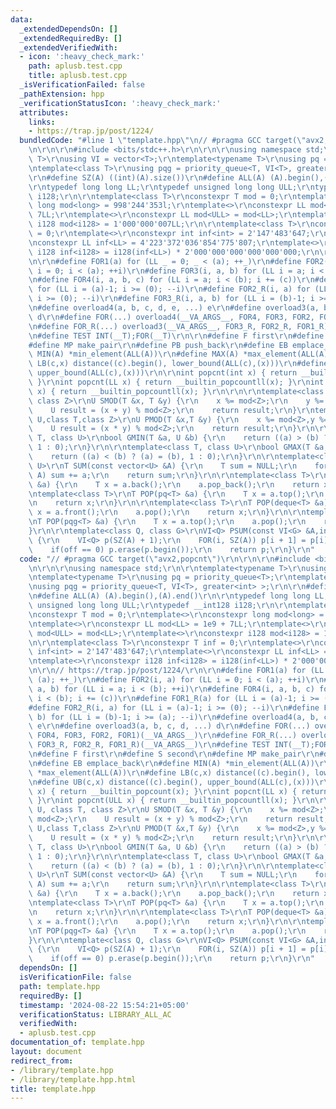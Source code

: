 ```yaml
---
data:
  _extendedDependsOn: []
  _extendedRequiredBy: []
  _extendedVerifiedWith:
  - icon: ':heavy_check_mark:'
    path: aplusb.test.cpp
    title: aplusb.test.cpp
  _isVerificationFailed: false
  _pathExtension: hpp
  _verificationStatusIcon: ':heavy_check_mark:'
  attributes:
    links:
    - https://trap.jp/post/1224/
  bundledCode: "#line 1 \"template.hpp\"\n// #pragma GCC target(\"avx2,popcnt\")\r\
    \n\r\n\r\n#include <bits/stdc++.h>\r\n\r\n\r\nusing namespace std;\r\n\r\ntemplate<typename\
    \ T>\r\nusing VI = vector<T>;\r\ntemplate<typename T>\r\nusing pq = priority_queue<T>;\r\
    \ntemplate<class T>\r\nusing pqg = priority_queue<T, VI<T>, greater<int> >;\r\n\
    \r\n#define SZ(A) ((int)(A).size())\r\n#define ALL(A) (A).begin(),(A).end()\r\n\
    \r\ntypedef long long LL;\r\ntypedef unsigned long long ULL;\r\ntypedef __int128\
    \ i128;\r\n\r\ntemplate<class T>\r\nconstexpr T mod = 0;\r\ntemplate<>\r\nconstexpr\
    \ long mod<long> = 998'244'353l;\r\ntemplate<>\r\nconstexpr LL mod<LL> = 1e9 +\
    \ 7LL;\r\ntemplate<>\r\nconstexpr LL mod<ULL> = mod<LL>;\r\ntemplate<>\r\nconstexpr\
    \ i128 mod<i128> = 1'000'000'007LL;\r\n\r\ntemplate<class T>\r\nconstexpr T inf\
    \ = 0;\r\ntemplate<>\r\nconstexpr int inf<int> = 2'147'483'647;\r\ntemplate<>\r\
    \nconstexpr LL inf<LL> = 4'223'372'036'854'775'807;\r\ntemplate<>\r\nconstexpr\
    \ i128 inf<i128> = i128(inf<LL>) * 2'000'000'000'000'000'000;\r\n\r\n// https://trap.jp/post/1224/\r\
    \n\r\n#define FOR1(a) for (LL _ = 0; _ < (a); ++_)\r\n#define FOR2(i, a) for (LL\
    \ i = 0; i < (a); ++i)\r\n#define FOR3(i, a, b) for (LL i = a; i < (b); ++i)\r\
    \n#define FOR4(i, a, b, c) for (LL i = a; i < (b); i += (c))\r\n#define FOR1_R(a)\
    \ for (LL i = (a)-1; i >= (0); --i)\r\n#define FOR2_R(i, a) for (LL i = (a)-1;\
    \ i >= (0); --i)\r\n#define FOR3_R(i, a, b) for (LL i = (b)-1; i >= (a); --i)\r\
    \n#define overload4(a, b, c, d, e, ...) e\r\n#define overload3(a, b, c, d, ...)\
    \ d\r\n#define FOR(...) overload4(__VA_ARGS__, FOR4, FOR3, FOR2, FOR1)(__VA_ARGS__)\r\
    \n#define FOR_R(...) overload3(__VA_ARGS__, FOR3_R, FOR2_R, FOR1_R)(__VA_ARGS__)\r\
    \n#define TEST INT(__T);FOR(__T)\r\n\r\n#define F first\r\n#define S second\r\n\
    #define MP make_pair\r\n#define PB push_back\r\n#define EB emplace_back\r\n#define\
    \ MIN(A) *min_element(ALL(A))\r\n#define MAX(A) *max_element(ALL(A))\r\n#define\
    \ LB(c,x) distance((c).begin(), lower_bound(ALL(c),(x)))\r\n#define UB(c,x) distance((c).begin(),\
    \ upper_bound(ALL(c),(x)))\r\n\r\nint popcnt(int x) { return __builtin_popcount(x);\
    \ }\r\nint popcnt(LL x) { return __builtin_popcountll(x); }\r\nint popcnt(ULL\
    \ x) { return __builtin_popcountll(x); }\r\n\r\n\r\ntemplate<class U, class T,\
    \ class Z>\r\nU SMOD(T &x, T &y) {\r\n    x %= mod<Z>;\r\n    y %= mod<Z>;\r\n\
    \    U result = (x + y) % mod<Z>;\r\n    return result;\r\n}\r\ntemplate<class\
    \ U,class T,class Z>\r\nU PMOD(T &x,T &y) {\r\n    x %= mod<Z>,y %= mod<Z>;\r\n\
    \    U result = (x * y) % mod<Z>;\r\n    return result;\r\n}\r\n\r\ntemplate<class\
    \ T, class U>\r\nbool GMIN(T &a, U &b) {\r\n    return ((a) > (b) ? (a) = (b),\
    \ 1 : 0);\r\n}\r\n\r\ntemplate<class T, class U>\r\nbool GMAX(T &a, U &b) {\r\n\
    \    return ((a) < (b) ? (a) = (b), 1 : 0);\r\n}\r\n\r\ntemplate<class T, class\
    \ U>\r\nT SUM(const vector<U> &A) {\r\n    T sum = NULL;\r\n    for (auto &&a:\
    \ A) sum += a;\r\n    return sum;\r\n}\r\n\r\ntemplate<class T>\r\nT POP(VI<T>\
    \ &a) {\r\n    T x = a.back();\r\n    a.pop_back();\r\n    return x;\r\n}\r\n\r\
    \ntemplate<class T>\r\nT POP(pq<T> &a) {\r\n    T x = a.top();\r\n    a.pop();\r\
    \n    return x;\r\n}\r\n\r\ntemplate<class T>\r\nT POP(deque<T> &a) {\r\n    T\
    \ x = a.front();\r\n    a.pop();\r\n    return x;\r\n}\r\n\r\ntemplate<class T>\r\
    \nT POP(pqg<T> &a) {\r\n    T x = a.top();\r\n    a.pop();\r\n    return x;\r\n\
    }\r\n\r\ntemplate<class Q, class G>\r\nVI<Q> PSUM(const VI<G> &A,int off = 1)\
    \ {\r\n    VI<Q> p(SZ(A) + 1);\r\n    FOR(i, SZ(A)) p[i + 1] = p[i] + A[i];\r\n\
    \    if(off == 0) p.erase(p.begin());\r\n    return p;\r\n}\r\n"
  code: "// #pragma GCC target(\"avx2,popcnt\")\r\n\r\n\r\n#include <bits/stdc++.h>\r\
    \n\r\n\r\nusing namespace std;\r\n\r\ntemplate<typename T>\r\nusing VI = vector<T>;\r\
    \ntemplate<typename T>\r\nusing pq = priority_queue<T>;\r\ntemplate<class T>\r\
    \nusing pqg = priority_queue<T, VI<T>, greater<int> >;\r\n\r\n#define SZ(A) ((int)(A).size())\r\
    \n#define ALL(A) (A).begin(),(A).end()\r\n\r\ntypedef long long LL;\r\ntypedef\
    \ unsigned long long ULL;\r\ntypedef __int128 i128;\r\n\r\ntemplate<class T>\r\
    \nconstexpr T mod = 0;\r\ntemplate<>\r\nconstexpr long mod<long> = 998'244'353l;\r\
    \ntemplate<>\r\nconstexpr LL mod<LL> = 1e9 + 7LL;\r\ntemplate<>\r\nconstexpr LL\
    \ mod<ULL> = mod<LL>;\r\ntemplate<>\r\nconstexpr i128 mod<i128> = 1'000'000'007LL;\r\
    \n\r\ntemplate<class T>\r\nconstexpr T inf = 0;\r\ntemplate<>\r\nconstexpr int\
    \ inf<int> = 2'147'483'647;\r\ntemplate<>\r\nconstexpr LL inf<LL> = 4'223'372'036'854'775'807;\r\
    \ntemplate<>\r\nconstexpr i128 inf<i128> = i128(inf<LL>) * 2'000'000'000'000'000'000;\r\
    \n\r\n// https://trap.jp/post/1224/\r\n\r\n#define FOR1(a) for (LL _ = 0; _ <\
    \ (a); ++_)\r\n#define FOR2(i, a) for (LL i = 0; i < (a); ++i)\r\n#define FOR3(i,\
    \ a, b) for (LL i = a; i < (b); ++i)\r\n#define FOR4(i, a, b, c) for (LL i = a;\
    \ i < (b); i += (c))\r\n#define FOR1_R(a) for (LL i = (a)-1; i >= (0); --i)\r\n\
    #define FOR2_R(i, a) for (LL i = (a)-1; i >= (0); --i)\r\n#define FOR3_R(i, a,\
    \ b) for (LL i = (b)-1; i >= (a); --i)\r\n#define overload4(a, b, c, d, e, ...)\
    \ e\r\n#define overload3(a, b, c, d, ...) d\r\n#define FOR(...) overload4(__VA_ARGS__,\
    \ FOR4, FOR3, FOR2, FOR1)(__VA_ARGS__)\r\n#define FOR_R(...) overload3(__VA_ARGS__,\
    \ FOR3_R, FOR2_R, FOR1_R)(__VA_ARGS__)\r\n#define TEST INT(__T);FOR(__T)\r\n\r\
    \n#define F first\r\n#define S second\r\n#define MP make_pair\r\n#define PB push_back\r\
    \n#define EB emplace_back\r\n#define MIN(A) *min_element(ALL(A))\r\n#define MAX(A)\
    \ *max_element(ALL(A))\r\n#define LB(c,x) distance((c).begin(), lower_bound(ALL(c),(x)))\r\
    \n#define UB(c,x) distance((c).begin(), upper_bound(ALL(c),(x)))\r\n\r\nint popcnt(int\
    \ x) { return __builtin_popcount(x); }\r\nint popcnt(LL x) { return __builtin_popcountll(x);\
    \ }\r\nint popcnt(ULL x) { return __builtin_popcountll(x); }\r\n\r\n\r\ntemplate<class\
    \ U, class T, class Z>\r\nU SMOD(T &x, T &y) {\r\n    x %= mod<Z>;\r\n    y %=\
    \ mod<Z>;\r\n    U result = (x + y) % mod<Z>;\r\n    return result;\r\n}\r\ntemplate<class\
    \ U,class T,class Z>\r\nU PMOD(T &x,T &y) {\r\n    x %= mod<Z>,y %= mod<Z>;\r\n\
    \    U result = (x * y) % mod<Z>;\r\n    return result;\r\n}\r\n\r\ntemplate<class\
    \ T, class U>\r\nbool GMIN(T &a, U &b) {\r\n    return ((a) > (b) ? (a) = (b),\
    \ 1 : 0);\r\n}\r\n\r\ntemplate<class T, class U>\r\nbool GMAX(T &a, U &b) {\r\n\
    \    return ((a) < (b) ? (a) = (b), 1 : 0);\r\n}\r\n\r\ntemplate<class T, class\
    \ U>\r\nT SUM(const vector<U> &A) {\r\n    T sum = NULL;\r\n    for (auto &&a:\
    \ A) sum += a;\r\n    return sum;\r\n}\r\n\r\ntemplate<class T>\r\nT POP(VI<T>\
    \ &a) {\r\n    T x = a.back();\r\n    a.pop_back();\r\n    return x;\r\n}\r\n\r\
    \ntemplate<class T>\r\nT POP(pq<T> &a) {\r\n    T x = a.top();\r\n    a.pop();\r\
    \n    return x;\r\n}\r\n\r\ntemplate<class T>\r\nT POP(deque<T> &a) {\r\n    T\
    \ x = a.front();\r\n    a.pop();\r\n    return x;\r\n}\r\n\r\ntemplate<class T>\r\
    \nT POP(pqg<T> &a) {\r\n    T x = a.top();\r\n    a.pop();\r\n    return x;\r\n\
    }\r\n\r\ntemplate<class Q, class G>\r\nVI<Q> PSUM(const VI<G> &A,int off = 1)\
    \ {\r\n    VI<Q> p(SZ(A) + 1);\r\n    FOR(i, SZ(A)) p[i + 1] = p[i] + A[i];\r\n\
    \    if(off == 0) p.erase(p.begin());\r\n    return p;\r\n}\r\n"
  dependsOn: []
  isVerificationFile: false
  path: template.hpp
  requiredBy: []
  timestamp: '2024-08-22 15:54:21+05:00'
  verificationStatus: LIBRARY_ALL_AC
  verifiedWith:
  - aplusb.test.cpp
documentation_of: template.hpp
layout: document
redirect_from:
- /library/template.hpp
- /library/template.hpp.html
title: template.hpp
---
```

